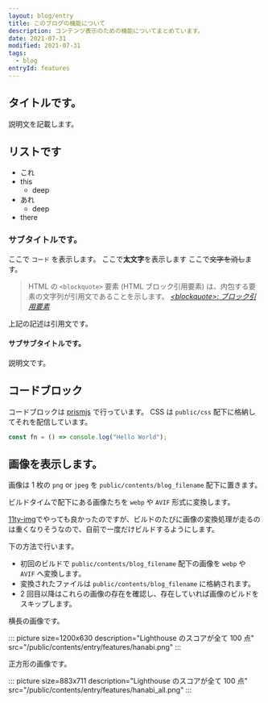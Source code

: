 ```yaml
---
layout: blog/entry
title: このブログの機能について
description: コンテンツ表示のための機能についてまとめています。
date: 2021-07-31
modified: 2021-07-31
tags:
  - blog
entryId: features
---
```


## タイトルです。

説明文を記載します。

## リストです

- これ
- this
  - deep
- あれ
  - deep
- there

### サブタイトルです。

ここで `コード` を表示します。
ここで**太文字**を表示します
ここで~~文字を消し~~ます。

> HTML の `<blockquote>` 要素 (HTML ブロック引用要素) は、内包する要素の文字列が引用文であることを示します。
> <cite>[\<blockquote\>: ブロック引用要素](https://developer.mozilla.org/ja/docs/Web/HTML/Element/blockquote)</cite>

上記の記述は引用文です。

#### サブサブタイトルです。

説明文です。

## コードブロック

コードブロックは [prismjs](https://prismjs.com/) で行っています。
CSS は `public/css` 配下に格納してそれを配信しています。

```js
const fn = () => console.log("Hello World");
```

## 画像を表示します。

画像は 1 枚の `png` or `jpeg` を `public/contents/blog_filename` 配下に置きます。

ビルドタイムで配下にある画像たちを `webp` や `AVIF` 形式に変換します。

[11ty-img](https://www.11ty.dev/docs/plugins/image/)でやっても良かったのですが、ビルドのたびに画像の変換処理が走るのは重くなりそうなので、自前で一度だけビルドするようにします。

下の方法で行います。

- 初回のビルドで `public/contents/blog_filename` 配下の画像を `webp` や `AVIF` へ変換します。
- 変換されたファイルは `public/contents/blog_filename` に格納されます。
- 2 回目以降はこれらの画像の存在を確認し、存在していれば画像のビルドをスキップします。

横長の画像です。

::: picture size=1200x630 description="Lighthouse のスコアが全て 100 点" src="/public/contents/entry/features/hanabi.png" :::

正方形の画像です。

::: picture size=883x711 description="Lighthouse のスコアが全て 100 点" src="/public/contents/entry/features/hanabi_all.png" :::
